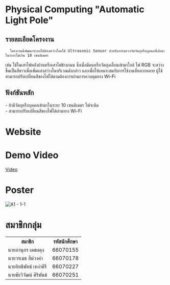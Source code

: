 # Physical Computing "Automatic Light Pole"

<h2> รายละเอียดโครงงาน </h2>

      โครงงานนี้พัฒนาระบบไฟส่องสว่างโดยใช้ Ultrasonic Sensor สำหรับการตรวจจับวัตถุหรือบุคคลที่เข้ามาในระยะไม่เกิน 10 เซนติเมตร 
เช่น ใช้ในเสาไฟหลังบ้านหรือเสาไฟข้างถนน ซึ่งเมื่อมีคนหรือวัตถุเคลื่อนเข้ามาใกล้ ไฟ RGB จะสว่างขึ้นเป็นสีขาวเพื่อเพิ่มแสงสว่างในบริเวณดังกล่าว 
และเพื่อให้เหมาะสมกับการใช้งานที่หลากหลาย ผู้ใช้สามารถปรับเปลี่ยนสีของไฟได้ตามต้องการผ่านการควบคุมทาง Wi-Fi


<h2> ฟังก์ชันหลัก </h2>
  - ถ้ามีวัตถุหรือบุคคลเข้ามาในระยะ 10 เซนติเมตร ไฟจะติด<br>
  - สามารถปรับเปลี่ยนสีของไฟได้ผ่านทาง Wi-Fi


# Website

# Demo Video
[Video](https://youtu.be/v0FqRhCe-OA?feature=shared)

# Poster
![A1 - 1-1](https://github.com/user-attachments/assets/3ef06983-49b0-4a64-91ed-142579ecaccc)

# สมาชิกกลุ่ม
<table style="width:100%">
  <tr>
    <th>สมาชิก</th>
    <th>รหัสนักศึกษา</th>
  </tr>
  <tr>
    <td> นายภานุกร เดชผดุง </td>
    <td> 66070155 </td>
  </tr>
  <tr>
    <td> นายวรเมธ สีม่วงคำ </td>
    <td> 66070178 </td>
  </tr>
  <tr>
    <td> นายอิทธิพัทธ์ เหง่าคีรี </td>
    <td> 66070227 </td>
  </tr>
  <tr>
    <td> นายชัยวิวัฒน์ ศิริพันธ์ </td>
    <td> 66070251 </td>
  </tr>
</table>

